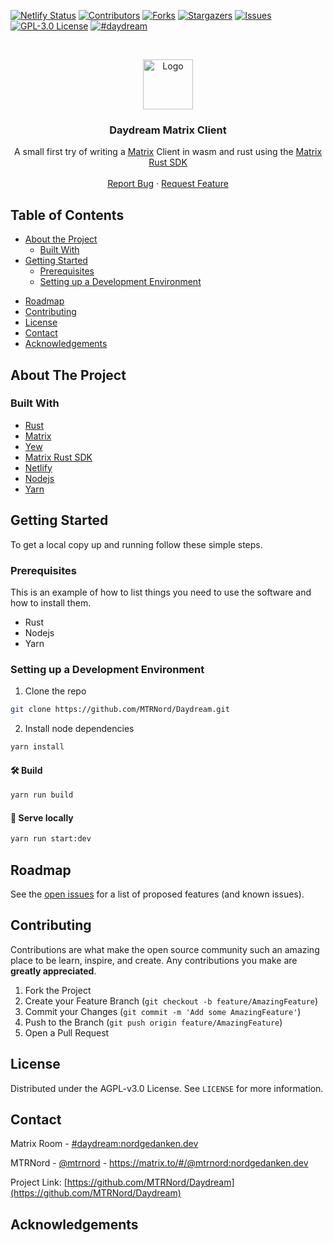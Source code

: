 <!-- PROJECT SHIELDS -->
[![Netlify Status](https://api.netlify.com/api/v1/badges/48791884-918f-464f-8126-6a95c093717c/deploy-status)](https://app.netlify.com/sites/daydream-rs/deploys)
[![Contributors][contributors-shield]][contributors-url]
[![Forks][forks-shield]][forks-url]
[![Stargazers][stars-shield]][stars-url]
[![Issues][issues-shield]][issues-url]
[![GPL-3.0 License][license-shield]][license-url]
[![#daydream](https://img.shields.io/badge/matrix-%23daydream-blue?style=flat-square)](https://matrix.to/#/#daydream:nordgedanken.dev)



<!-- PROJECT LOGO -->
<br />
<p align="center">
  <a href="https://github.com/MTRNord/Daydream">
    <img src="" alt="Logo" width="80" height="80">
  </a>

  <h3 align="center">Daydream Matrix Client</h3>

  <p align="center">
    A small first try of writing a <a href="https://matrix.org">Matrix</a> Client in wasm and rust using the <a href="https://github.com/matrix-org/matrix-rust-sdk/">Matrix Rust SDK</a>
    <!--<br />
    <a href="https://github.com/Nordgedanken/auto_hot_key_jetbrains_plugin"><strong>Explore the docs »</strong></a>-->
    <br />
    <br />
    <!--<a href="https://plugins.jetbrains.com/plugin/13945-autohotkey-language">Get Plugin</a>
    ·-->
    <a href="https://github.com/MTRNord/Daydream/issues">Report Bug</a>
    ·
    <a href="https://github.com/MTRNord/Daydream/issues">Request Feature</a>
  </p>
</p>



<!-- TABLE OF CONTENTS -->
## Table of Contents

* [About the Project](#about-the-project)
  * [Built With](#built-with)
* [Getting Started](#getting-started)
  * [Prerequisites](#prerequisites)
  * [Setting up a Development Environment](#setting-up-a-development-environment)
<!--* [Usage](#usage)-->
* [Roadmap](#roadmap)
* [Contributing](#contributing)
* [License](#license)
* [Contact](#contact)
* [Acknowledgements](#acknowledgements)



<!-- ABOUT THE PROJECT -->
## About The Project

<!--[![Plugin Screenshot][product-screenshot]](https://plugins.jetbrains.com/plugin/13945-autohotkey-language)-->


### Built With

* [Rust](https://www.rust-lang.org/)
* [Matrix](https://matrix.org)
* [Yew](https://github.com/yewstack/yew)
* [Matrix Rust SDK](https://github.com/matrix-org/matrix-rust-sdk/)
* [Netlify](https://netlify.com)
* [Nodejs](https://nodejs.org/en/)
* [Yarn](https://yarnpkg.com/)



<!-- GETTING STARTED -->
## Getting Started

To get a local copy up and running follow these simple steps.

### Prerequisites

This is an example of how to list things you need to use the software and how to install them.
* Rust
* Nodejs
* Yarn

### Setting up a Development Environment
 
1. Clone the repo
```sh
git clone https://github.com/MTRNord/Daydream.git
```
2. Install node dependencies
```sh
yarn install
```

#### 🛠️ Build

```sh
yarn run build
```

#### 🔬 Serve locally

```sh
yarn run start:dev
```

<!-- USAGE EXAMPLES
## Usage

Use this space to show useful examples of how a project can be used. Additional screenshots, code examples and demos work well in this space. You may also link to more resources.

_For more examples, please refer to the [Documentation](https://example.com)_

-->

<!-- ROADMAP -->
## Roadmap

See the [open issues](https://github.com/MTRNord/Daydream/issues) for a list of proposed features (and known issues).



<!-- CONTRIBUTING -->
## Contributing

Contributions are what make the open source community such an amazing place to be learn, inspire, and create. Any contributions you make are **greatly appreciated**.

1. Fork the Project
2. Create your Feature Branch (`git checkout -b feature/AmazingFeature`)
3. Commit your Changes (`git commit -m 'Add some AmazingFeature'`)
4. Push to the Branch (`git push origin feature/AmazingFeature`)
5. Open a Pull Request



<!-- LICENSE -->
## License

Distributed under the AGPL-v3.0 License. See `LICENSE` for more information.



<!-- CONTACT -->
## Contact

Matrix Room - [#daydream:nordgedanken.dev](https://matrix.to/#/#daydream:nordgedanken.dev)

MTRNord - [@mtrnord](https://github.com/mtrnord) - https://matrix.to/#/@mtrnord:nordgedanken.dev

Project Link: [https://github.com/MTRNord/Daydream](https://github.com/MTRNord/Daydream)



<!-- ACKNOWLEDGEMENTS -->
## Acknowledgements





<!-- MARKDOWN LINKS & IMAGES -->
<!-- https://www.markdownguide.org/basic-syntax/#reference-style-links -->
[contributors-shield]: https://img.shields.io/github/contributors/MTRNord/Daydream.svg?style=flat-square
[contributors-url]: https://github.com/MTRNord/Daydream/graphs/contributors
[forks-shield]: https://img.shields.io/github/forks/MTRNord/Daydream.svg?style=flat-square
[forks-url]: https://github.com/MTRNord/Daydream/network/members
[stars-shield]: https://img.shields.io/github/stars/MTRNord/Daydream.svg?style=flat-square
[stars-url]: https://github.com/MTRNord/Daydream/stargazers
[issues-shield]: https://img.shields.io/github/issues/MTRNord/Daydream.svg?style=flat-square
[issues-url]: https://github.com/MTRNord/Daydream/issues
[license-shield]: https://img.shields.io/github/license/MTRNord/Daydream.svg?style=flat-square
[license-url]: https://github.com/MTRNord/Daydream/blob/master/LICENSE
[product-screenshot]: images/screenshot.png
